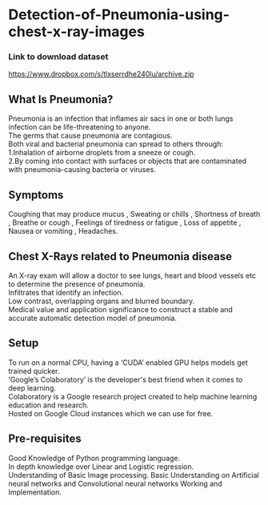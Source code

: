 # Detection-of-Pneumonia-using-chest-x-ray-images

### Link to download dataset
https://www.dropbox.com/s/tlxserrdhe240lu/archive.zip

## What Is Pneumonia?
Pneumonia is an infection that inflames air sacs in one or both lungs infection can be life-threatening to anyone.  
The germs that cause pneumonia are contagious.  
Both viral and bacterial pneumonia can spread to others through:  
1.Inhalation of airborne droplets from a sneeze or cough.  
2.By coming into contact with surfaces or objects that are contaminated with pneumonia-causing bacteria or viruses.

## Symptoms

Coughing that may produce mucus , 
Sweating or chills , 
Shortness of breath ,
Breathe or cough ,
Feelings of tiredness or fatigue ,
Loss of appetite ,
Nausea or vomiting ,
Headaches.

## Chest X-Rays related to Pneumonia disease
An X-ray exam will allow a doctor to see lungs, heart and blood vessels etc to determine the presence of pneumonia.  
Infiltrates that identify an infection.  
Low contrast, overlapping organs and blurred boundary.  
Medical value and application significance to construct a stable and accurate automatic detection model of pneumonia.

## Setup
To run on a normal CPU, having a ‘CUDA’ enabled GPU helps models get trained quicker.  
‘Google’s Colaboratory’ is the developer's best friend when it comes to deep learning.  
Colaboratory is a Google research project created to help machine learning education and research.   
Hosted on Google Cloud instances which we can use for free. 

## Pre-requisites
Good Knowledge of Python programming language.  
In depth knowledge over Linear and Logistic regression.  
Understanding of Basic Image processing. 
Basic Understanding on Artificial neural networks and Convolutional neural networks Working and Implementation.









